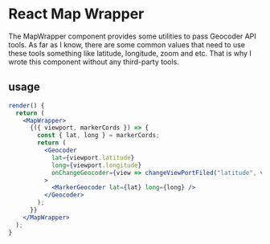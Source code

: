# React Map Wrapper

The MapWrapper component provides some utilities to pass Geocoder API tools. As far as I know, there are some common values that need to use these tools something like latitude, longitude, zoom and etc. That is why I wrote this component without any third-party tools.

## usage

```jsx
render() {
  return (
    <MapWrapper>
      {({ viewport, markerCords }) => {
        const { lat, long } = markerCords;
        return (
          <Geocoder
            lat={viewport.latitude}
            long={viewport.longitude}
            onChangeGeocoder={view => changeViewPortFiled("latitude", view.lat)}
          >
            <MarkerGeocoder lat={lat} long={long} />
          </Geocoder>
        );
      }}
    </MapWrapper>
  );
}
```
